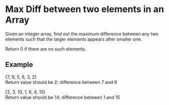 # Max Diff between two elements in an Array

Given an integer array, find out the maximum difference between any two elements such that the larger elements appears after smaller one. 

Return 0 if there are no such elements.

## Example
{7, 9, 5, 6, 3, 2} <br />
Return value should be 2; difference between 7 and 9


{2, 3, 10, 1, 6, 4, 15} <br />
Return value should be 14; difference between 1 and 15

